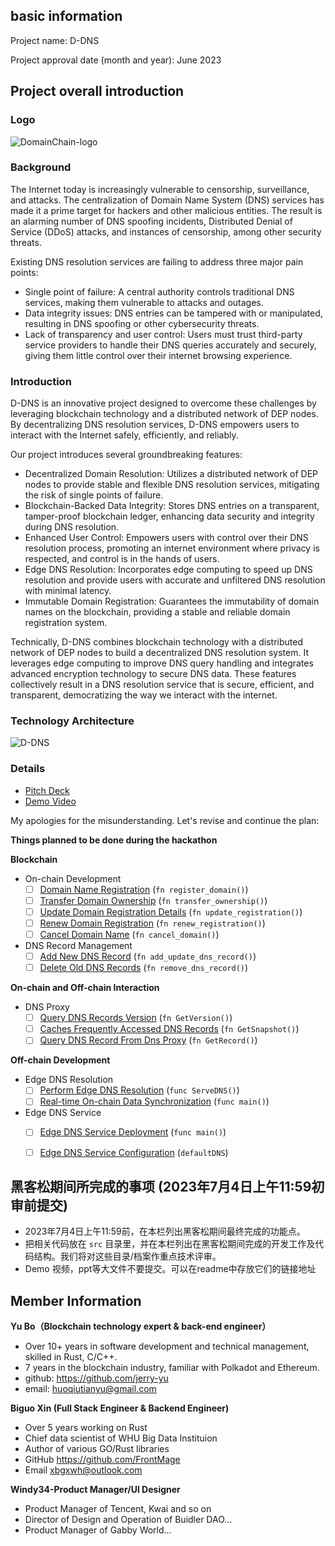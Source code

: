 ## basic information

Project name: D-DNS  

Project approval date (month and year): June 2023

## Project overall introduction
### Logo
![DomainChain-logo](./resource/DDNS.svg)

### Background
The Internet today is increasingly vulnerable to censorship, surveillance, and attacks. The centralization of Domain Name System (DNS) services has made it a prime target for hackers and other malicious entities. The result is an alarming number of DNS spoofing incidents, Distributed Denial of Service (DDoS) attacks, and instances of censorship, among other security threats. 

Existing DNS resolution services are failing to address three major pain points: 

- Single point of failure: A central authority controls traditional DNS services, making them vulnerable to attacks and outages.
- Data integrity issues: DNS entries can be tampered with or manipulated, resulting in DNS spoofing or other cybersecurity threats. 
- Lack of transparency and user control: Users must trust third-party service providers to handle their DNS queries accurately and securely, giving them little control over their internet browsing experience. 

### Introduction
D-DNS is an innovative project designed to overcome these challenges by leveraging blockchain technology and a distributed network of DEP nodes. By decentralizing DNS resolution services, D-DNS empowers users to interact with the Internet safely, efficiently, and reliably. 

Our project introduces several groundbreaking features: 

- Decentralized Domain Resolution: Utilizes a distributed network of DEP nodes to provide stable and flexible DNS resolution services, mitigating the risk of single points of failure.
- Blockchain-Backed Data Integrity: Stores DNS entries on a transparent, tamper-proof blockchain ledger, enhancing data security and integrity during DNS resolution.
- Enhanced User Control: Empowers users with control over their DNS resolution process, promoting an internet environment where privacy is respected, and control is in the hands of users.
- Edge DNS Resolution: Incorporates edge computing to speed up DNS resolution and provide users with accurate and unfiltered DNS resolution with minimal latency.
- Immutable Domain Registration: Guarantees the immutability of domain names on the blockchain, providing a stable and reliable domain registration system.

Technically, D-DNS combines blockchain technology with a distributed network of DEP nodes to build a decentralized DNS resolution system. It leverages edge computing to improve DNS query handling and integrates advanced encryption technology to secure DNS data. These features collectively result in a DNS resolution service that is secure, efficient, and transparent, democratizing the way we interact with the internet.

### Technology Architecture
![D-DNS](./resource/ddns_process.jpg)
### Details
- [Pitch Deck](https://drive.google.com)
- [Demo Video](https://drive.google.com)

My apologies for the misunderstanding. Let's revise and continue the plan:

**Things planned to be done during the hackathon**

**Blockchain**

- On-chain Development
   - [ ] [Domain Name Registration](https://github.com/parity-asia/hackathon-2023-summer/blob/main/projects/33-D-Dns/src/dep-dns-chain/pallets/dep-dns/src/lib.rs#L147) (`fn register_domain()`)
   - [ ] [Transfer Domain Ownership](https://github.com/parity-asia/hackathon-2023-summer/blob/main/projects/33-D-Dns/src/dep-dns-chain/pallets/dep-dns/src/lib.rs#L181C2-L181C2) (`fn transfer_ownership()`)
   - [ ] [Update Domain Registration Details](https://github.com/parity-asia/hackathon-2023-summer/blob/main/projects/33-D-Dns/src/dep-dns-chain/pallets/dep-dns/src/lib.rs#L229C10-L229C29) (`fn update_registration()`)
   - [ ] [Renew Domain Registration](https://github.com/parity-asia/hackathon-2023-summer/blob/main/projects/33-D-Dns/src/dep-dns-chain/pallets/dep-dns/src/lib.rs#L202) (`fn renew_registration()`)
   - [ ] [Cancel Domain Name](https://github.com/parity-asia/hackathon-2023-summer/blob/main/projects/33-D-Dns/src/dep-dns-chain/pallets/dep-dns/src/lib.rs#L255C10-L255C23) (`fn cancel_domain()`)

- DNS Record Management
   - [ ] [Add New DNS Record](https://github.com/parity-asia/hackathon-2023-summer/blob/main/projects/33-D-Dns/src/dep-dns-chain/pallets/dep-dns/src/lib.rs#L273) (`fn add_update_dns_record()`)
   - [ ] [Delete Old DNS Records](https://github.com/parity-asia/hackathon-2023-summer/blob/main/projects/33-D-Dns/src/dep-dns-chain/pallets/dep-dns/src/lib.rs#L297C10-L297C27) (`fn remove_dns_record()`)

**On-chain and Off-chain Interaction**

- DNS Proxy
   - [ ] [Query DNS Records Version](https://github.com/parity-asia/hackathon-2023-summer/blob/main/projects/33-D-Dns/src/dns-proxy/server.go#L72C24-L72C34) (`fn GetVersion()`)
   - [ ] [Caches Frequently Accessed DNS Records](https://github.com/parity-asia/hackathon-2023-summer/blob/main/projects/33-D-Dns/src/dns-proxy/server.go#L90C24-L90C35) (`fn GetSnapshot()`)
   - [ ] [Query DNS Record From Dns Proxy](https://github.com/parity-asia/hackathon-2023-summer/blob/main/projects/33-D-Dns/src/dns-proxy/server.go#L48C24-L48C33) (`fn GetRecord()`)

**Off-chain Development**

- Edge DNS Resolution
   - [ ] [Perform Edge DNS Resolution](https://github.com/FrontMage/hackathon-2023-summer/blob/main/projects/33-D-Dns/src/dns-server/clashdns/server.go) (`func ServeDNS()`)
   - [ ] [Real-time On-chain Data Synchronization](https://github.com/FrontMage/hackathon-2023-summer/blob/main/projects/33-D-Dns/src/dns-server/main.go) (`func main()`)

- Edge DNS Service
   - [ ] [Edge DNS Service Deployment](https://github.com/FrontMage/hackathon-2023-summer/blob/main/projects/33-D-Dns/src/dns-server/main.go) (`func main()`)
   - [ ] [Edge DNS Service Configuration](https://github.com/FrontMage/hackathon-2023-summer/blob/main/projects/33-D-Dns/src/dns-server/main.go) (`defaultDNS`)


## 黑客松期间所完成的事项 (2023年7月4日上午11:59初审前提交)

- 2023年7月4日上午11:59前，在本栏列出黑客松期间最终完成的功能点。
- 把相关代码放在 `src` 目录里，并在本栏列出在黑客松期间完成的开发工作及代码结构。我们将对这些目录/档案作重点技术评审。
- Demo 视频，ppt等大文件不要提交。可以在readme中存放它们的链接地址

## Member Information

**Yu Bo（Blockchain technology expert & back-end engineer）**  
- Over 10+ years in software development and technical management, skilled in Rust, C/C++.
- 7 years in the blockchain industry, familiar with Polkadot and Ethereum.
- github: https://github.com/jerry-yu
- email: huoqiutianyu@gmail.com

**Biguo Xin (Full Stack Engineer & Backend Engineer)**  
- Over 5 years working on Rust
- Chief data scientist of WHU Big Data Instituion
- Author of various GO/Rust libraries
- GitHub https://github.com/FrontMage
- Email xbgxwh@outlook.com

**Windy34-Product Manager/UI Designer**
- Product Manager of Tencent, Kwai and so on
- Director of Design and Operation of Buidler DAO…
- Product Manager of Gabby World…
